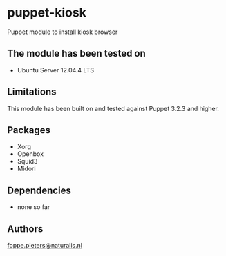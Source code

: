 puppet-kiosk
===================
Puppet module to install kiosk browser

The module has been tested on
-------------
- Ubuntu Server 12.04.4 LTS

Limitations
-------------
This module has been built on and tested against Puppet 3.2.3 and higher.

Packages
-------------
- Xorg
- Openbox
- Squid3
- Midori

Dependencies
-------------
- none so far

Authors
-------------
<foppe.pieters@naturalis.nl>